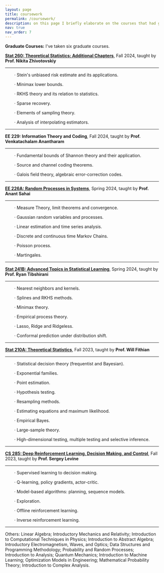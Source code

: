 ```yaml
---
layout: page
title: coursework
permalink: /coursework/
description: on this page I briefly elaborate on the courses that had great impacts on me and my thoughts on them. 
nav: true
nav_order: 7
---
```


**Graduate Courses:** I've taken six graduate courses. 

**<a href='https://sites.google.com/view/nikitazhivotovskiy/stat260?authuser=0'>Stat 260: Theoretical Statistics: Additional Chapters</a>**, Fall 2024, taught by **Prof. Nikita Zhivotovskiy**

  ---
  <p style="margin-left: 30px;"> &middot; Stein's unbiased risk estimate and its applications.</p>
  <p style="margin-left: 30px;"> &middot; Minimax lower bounds.</p>
  <p style="margin-left: 30px;"> &middot; RKHS theory and its relation to statistics.</p>
  <p style="margin-left: 30px;"> &middot; Sparse recovery.</p>
  <p style="margin-left: 30px;"> &middot; Elements of sampling theory.</p>
  <p style="margin-left: 30px;"> &middot; Analysis of interpolating estimators.</p>
  
  ---

**EE 229: Information Theory and Coding**, Fall 2024, taught by **Prof. Venkatachalam Anantharam**

  ---
  <p style="margin-left: 30px;"> &middot; Fundamental bounds of Shannon theory and their application.</p>
  <p style="margin-left: 30px;"> &middot; Source and channel coding theorems.</p>
  <p style="margin-left: 30px;"> &middot; Galois field theory, algebraic error-correction codes.</p>

  ---

**<a href='https://inst.eecs.berkeley.edu/~ee226a/sp24/'>EE 226A: Random Processes in Systems</a>**, Spring 2024, taught by **Prof. Anant Sahai**

  ---
  <p style="margin-left: 30px;"> &middot; Measure Theory, limit theorems and convergence.</p>
  <p style="margin-left: 30px;"> &middot; Gaussian random variables and processes.</p>
  <p style="margin-left: 30px;"> &middot; Linear estimation and time series analysis.</p>
  <p style="margin-left: 30px;"> &middot; Discrete and continuous time Markov Chains.</p>
  <p style="margin-left: 30px;"> &middot; Poisson process.</p>
  <p style="margin-left: 30px;"> &middot; Martingales.</p>
    
  ---

**<a href='https://www.stat.berkeley.edu/~ryantibs/statlearn-s24/'>Stat 241B: Advanced Topics in Statistical Learning</a>**, Spring 2024, taught by **Prof. Ryan Tibshirani**

  ---
  <p style="margin-left: 30px;"> &middot; Nearest neighbors and kernels.</p>
  <p style="margin-left: 30px;"> &middot; Splines and RKHS methods.</p>
  <p style="margin-left: 30px;"> &middot; Minimax theory.</p>
  <p style="margin-left: 30px;"> &middot; Empirical process theory.</p>
  <p style="margin-left: 30px;"> &middot; Lasso, Ridge and Ridgeless.</p>
  <p style="margin-left: 30px;"> &middot; Conformal prediction under distribution shift.</p>
    
  ---

**<a href='https://www.stat.berkeley.edu/~wfithian/courses/stat210a/'>Stat 210A: Theoretical Statistics</a>**, Fall 2023, taught by **Prof. Will Fithian**

  ---
  <p style="margin-left: 30px;"> &middot; Statistical decision theory (frequentist and Bayesian).</p>
  <p style="margin-left: 30px;"> &middot; Exponential families.</p>
  <p style="margin-left: 30px;"> &middot; Point estimation.</p>
  <p style="margin-left: 30px;"> &middot; Hypothesis testing.</p>
  <p style="margin-left: 30px;"> &middot; Resampling methods.</p>
  <p style="margin-left: 30px;"> &middot; Estimating equations and maximum likelihood.</p>
  <p style="margin-left: 30px;"> &middot; Empirical Bayes.</p>
  <p style="margin-left: 30px;"> &middot; Large-sample theory.</p>
  <p style="margin-left: 30px;"> &middot; High-dimensional testing, multiple testing and selective inference.</p>
    
  ---

**<a href='https://rail.eecs.berkeley.edu/deeprlcourse/'>CS 285: Deep Reinforcement Learning, Decision Making, and Control</a>**, Fall 2023, taught by **Prof. Sergey Levine**

  ---
  <p style="margin-left: 30px;"> &middot; Supervised learning to decision making.</p>
  <p style="margin-left: 30px;"> &middot; Q-learning, policy gradients, actor-critic.</p>
  <p style="margin-left: 30px;"> &middot; Model-based algorithms: planning, sequence models.</p>
  <p style="margin-left: 30px;"> &middot; Exploration.</p>
  <p style="margin-left: 30px;"> &middot; Offline reinforcement learning.</p>
  <p style="margin-left: 30px;"> &middot; Inverse reinforcement learning.</p>
    
  ---

Others: Linear Algebra; Introductory Mechanics and Relativity; Introduction to Computational Techniques in Physics; Introduction to Abstract Algebra; Introductory Electromagnetism, Waves, and Optics; Data Structures and Programming Methodology; Probability and Random Processes; Introduction to Analysis; Quantum Mechanics; Introduction to Machine Learning; Optimization Models in Engineering; Mathematical Probability Theory; Introduction to Complex Analysis.

<!-- Others: Fall 2022 and spring 2024, I was fortunate to take the EECS 126/226 series, which covered different topics in probability and random processes. The prior was taught by my advisor <a href='https://people.eecs.berkeley.edu/~kannanr/'>Kannan</a>, and the latter was taught by professor <a href='https://www2.eecs.berkeley.edu/Faculty/Homepages/sahai.html'>Sahai</a>. The first third of 126 was a very fast-paced going through of measure-free probability. Kannan personally believed that it's more straightforward to teach probability without having to define sigma algebras and measures. We were fed with very difficult problems. The course then took a turn and quickly went through topics in stochastic processes, the most important ones of which are Markov chains and random graphs. We spent two lectures on information theory and a couple more on coding theory related topics. Then, the class concluded with estimation and testing. As a graduate version of 126, 226 kept most of its topics in alignment with 126, but there was actually barely any repetition. In the beginning we were just proving theorem in analysis and measure theory. It was actually quite exciting to see all the details in CLT and SLLN. The random processes were much more oriented toward the directions of our lab: things were introduced from a signal processing perspective. We had to deal with the statistical behaviors of different kinds of filters. Overall, these two classes were on top of my mind when I thought about which courses were to shape my education at Berkeley. Both professors were excellent in dilivering their lectures. They were mostly responsible for my decision to dedicate the majority of my portion of exploration to information and statistics related areas.-->


